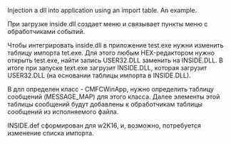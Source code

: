 Injection a dll into application using an import table. An example.

При загрузке inside.dll создает меню и связывает пункты меню с обработчиками событий.

Чтобы интегрировать inside.dll в приложение test.exe нужни изменить таблицу импорта tet.exe.
Для этого любым HEX-редактором нужно открыть test.exe, найти запись USER32.DLL  заменить на 
INSIDE.DLL. В итоге при запуске text.exe загрузит INSIDE.DLL, которая загрузит USER32.DLL
(на основании таблицы импорта в INSIDE.DLL).

В длл определен класс - CMFCWinApp, нужно определить таблицу сообщений (MESSAGE_MAP) 
для этого класса. Далее элементы этой таблицы сообщений будут добавлены к обработчикам 
таблицы сообщений из исполняемого файла.

INSIDE.def сформирован для w2K16, и, возможно, потребуется изменение списка импорта.